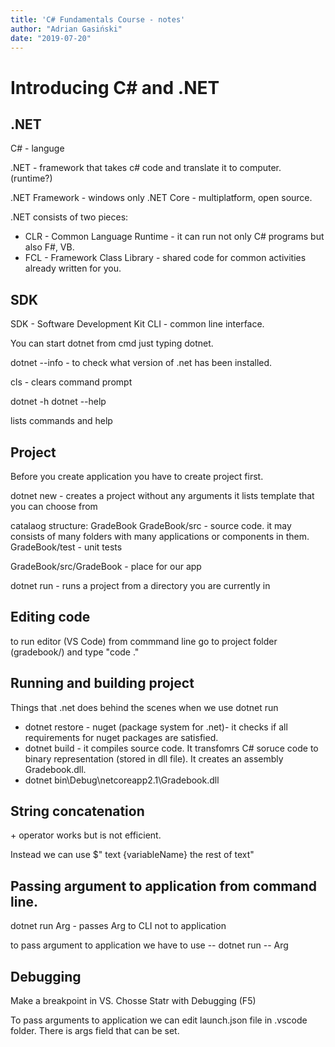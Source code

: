 ```yaml
---
title: 'C# Fundamentals Course - notes'
author: "Adrian Gasiński"
date: "2019-07-20"
---
```



# Introducing C# and .NET


## .NET
C# - languge 

.NET - framework that takes c# code and translate it to computer. (runtime?)

.NET Framework  - windows only 
.NET Core - multiplatform, open source.

.NET consists of two pieces: 
* CLR - Common Language Runtime - it can run not only C# programs but also F#, VB.
* FCL - Framework Class Library - shared code for common activities already written for you.


## SDK
SDK - Software Development Kit
CLI - common line interface. 

You can start dotnet from cmd just typing dotnet.

dotnet --info - to check what version of .net has been installed.

cls - clears command prompt

dotnet -h
dotnet --help 

lists commands and help


## Project 
Before you create application you have to create project first. 

dotnet new - creates a project
without any arguments it lists template that you can choose from 

catalaog structure:
GradeBook
GradeBook/src - source code. it may consists of many folders with many applications or components in them.
GradeBook/test - unit tests

GradeBook/src/GradeBook - place for our app

dotnet run - runs a project from a directory you are currently in 


## Editing code 

to run editor (VS Code) from commmand line go to project folder (gradebook/) and type "code ."


## Running and building project

Things that .net does behind the scenes when we use dotnet run
* dotnet restore - nuget (package system for .net)- it checks if all requirements for nuget packages are satisfied.
* dotnet build - it compiles source code. It transfomrs C# soruce code to binary representation (stored in dll file). It creates an assembly Gradebook.dll.
* dotnet bin\Debug\netcoreapp2.1\Gradebook.dll

## String concatenation
\+ operator works but is not efficient.

Instead we can use $" text {variableName} the rest of text"

## Passing argument to application from command line.

dotnet run Arg - passes Arg to CLI not to application

to pass argument to application we have to use --
dotnet run -- Arg

## Debugging

Make a breakpoint in VS. Chosse Statr with Debugging (F5)

To pass arguments to application we can edit launch.json file in .vscode folder. There is args field that can be set.

